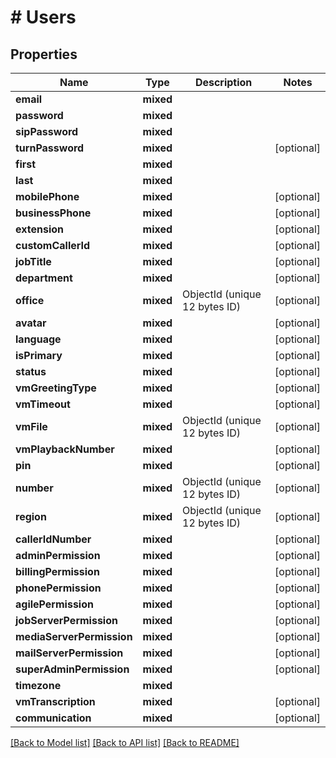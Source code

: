 # # Users

## Properties

Name | Type | Description | Notes
------------ | ------------- | ------------- | -------------
**email** | **mixed** |  |
**password** | **mixed** |  |
**sipPassword** | **mixed** |  |
**turnPassword** | **mixed** |  | [optional]
**first** | **mixed** |  |
**last** | **mixed** |  |
**mobilePhone** | **mixed** |  | [optional]
**businessPhone** | **mixed** |  | [optional]
**extension** | **mixed** |  | [optional]
**customCallerId** | **mixed** |  | [optional]
**jobTitle** | **mixed** |  | [optional]
**department** | **mixed** |  | [optional]
**office** | **mixed** | ObjectId (unique 12 bytes ID) | [optional]
**avatar** | **mixed** |  | [optional]
**language** | **mixed** |  | [optional]
**isPrimary** | **mixed** |  | [optional]
**status** | **mixed** |  | [optional]
**vmGreetingType** | **mixed** |  | [optional]
**vmTimeout** | **mixed** |  | [optional]
**vmFile** | **mixed** | ObjectId (unique 12 bytes ID) | [optional]
**vmPlaybackNumber** | **mixed** |  | [optional]
**pin** | **mixed** |  | [optional]
**number** | **mixed** | ObjectId (unique 12 bytes ID) | [optional]
**region** | **mixed** | ObjectId (unique 12 bytes ID) | [optional]
**callerIdNumber** | **mixed** |  | [optional]
**adminPermission** | **mixed** |  | [optional]
**billingPermission** | **mixed** |  | [optional]
**phonePermission** | **mixed** |  | [optional]
**agilePermission** | **mixed** |  | [optional]
**jobServerPermission** | **mixed** |  | [optional]
**mediaServerPermission** | **mixed** |  | [optional]
**mailServerPermission** | **mixed** |  | [optional]
**superAdminPermission** | **mixed** |  | [optional]
**timezone** | **mixed** |  |
**vmTranscription** | **mixed** |  | [optional]
**communication** | **mixed** |  | [optional]

[[Back to Model list]](../../README.md#models) [[Back to API list]](../../README.md#endpoints) [[Back to README]](../../README.md)
